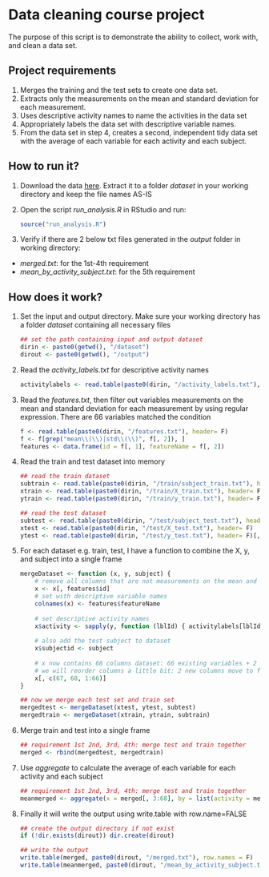 # Data cleaning course project
The purpose of this script is to demonstrate the ability to collect, work with, and clean a data set.

## Project requirements
1. Merges the training and the test sets to create one data set.
2. Extracts only the measurements on the mean and standard deviation for each measurement.
3. Uses descriptive activity names to name the activities in the data set
4. Appropriately labels the data set with descriptive variable names.
5. From the data set in step 4, creates a second, independent tidy data set with the average of each variable for each activity and each subject.
	
## How to run it?
1. Download the data [here](https://d396qusza40orc.cloudfront.net/getdata%2Fprojectfiles%2FUCI%20HAR%20Dataset.zip "Dataset"). Extract it to a folder *dataset* in your working directory and keep the file names AS-IS
2. Open the script *run_analysis.R* in RStudio and run:

	```R
	source("run_analysis.R")
	```
	
3. Verify if there are 2 below txt files generated in the *output* folder in working directory:
 - *merged.txt*: for the 1st-4th requirement
 - *mean_by_activity_subject.txt*: for the 5th requirement

## How does it work?
1. Set the input and output directory. Make sure your working directory has a folder *dataset* containing all necessary files

	```R
	## set the path containing input and output dataset
	dirin <- paste0(getwd(), "/dataset")
	dirout <- paste0(getwd(), "/output")
	```

2. Read the *activity_labels.txt* for descriptive activity names

	```R
	activitylabels <- read.table(paste0(dirin, "/activity_labels.txt"), header= F)
	```

3. Read the *features.txt*, then filter out variables measurements on the mean and standard deviation for each measurement by using regular expression. There are 66 variables matched the condition
	
	```R
	f <- read.table(paste0(dirin, "/features.txt"), header= F)
	f <- f[grep("mean\\(\\)|std\\(\\)", f[, 2]), ]
	features <- data.frame(id = f[, 1], featureName = f[, 2])
	```
	
4. Read the train and test dataset into memory
	
	```R
	## read the train dataset
	subtrain <- read.table(paste0(dirin, "/train/subject_train.txt"), header= F)[, 1]
	xtrain <- read.table(paste0(dirin, "/train/X_train.txt"), header= F)
	ytrain <- read.table(paste0(dirin, "/train/y_train.txt"), header= F)[, 1]

	## read the test dataset
	subtest <- read.table(paste0(dirin, "/test/subject_test.txt"), header= F)[, 1]
	xtest <- read.table(paste0(dirin, "/test/X_test.txt"), header= F)
	ytest <- read.table(paste0(dirin, "/test/y_test.txt"), header= F)[, 1]
	```
	
5. For each dataset e.g. train, test, I have a function to combine the X, y, and subject into a single frame

	```R
	mergeDataset <- function (x, y, subject) {
		# remove all columns that are not measurements on the mean and standard deviation
		x <- x[, features$id]
		# set with descriptive variable names
		colnames(x) <- features$featureName
		
		# set descriptive activity names
		x$activity <- sapply(y, function (lblId) { activitylabels[lblId, 2] })
		
		# also add the test subject to dataset
		x$subjectid <- subject
		
		# x now contains 68 columns dataset: 66 existing variables + 2 new columns
		# we will reorder columns a little bit: 2 new columns move to first
		x[, c(67, 68, 1:66)]
	}
	
	## now we merge each test set and train set
	mergedtest <- mergeDataset(xtest, ytest, subtest)
	mergedtrain <- mergeDataset(xtrain, ytrain, subtrain)
	```

6. Merge train and test into a single frame

	```R
	## requirement 1st 2nd, 3rd, 4th: merge test and train together 
	merged <- rbind(mergedtest, mergedtrain)
	```

7. Use *aggregate* to calculate the average of each variable for each activity and each subject

	```R
	## requirement 1st 2nd, 3rd, 4th: merge test and train together 
	meanmerged <- aggregate(x = merged[, 3:68], by = list(activity = merged$activity, subjectid = merged$subjectid), FUN = mean)
	```

8. Finally it will write the output using write.table with row.name=FALSE

	```R
	## create the output directory if not exist
	if (!dir.exists(dirout)) dir.create(dirout)

	## write the output
	write.table(merged, paste0(dirout, "/merged.txt"), row.names = F)
	write.table(meanmerged, paste0(dirout, "/mean_by_activity_subject.txt"), row.names = F)
	```
